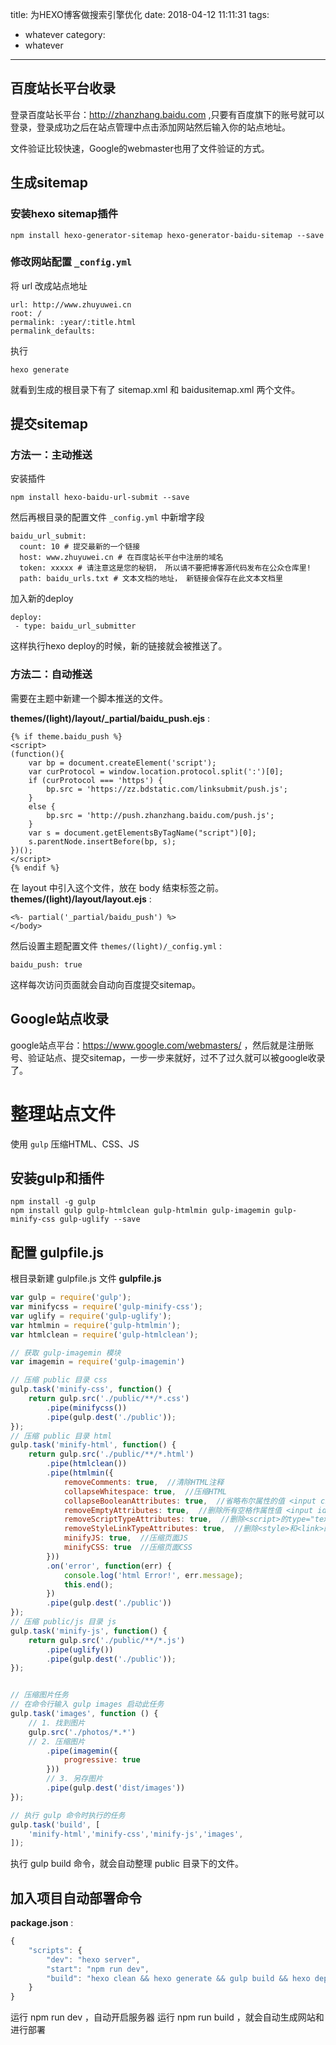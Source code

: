 title: 为HEXO博客做搜索引擎优化
date: 2018-04-12 11:11:31
tags:
- whatever
category:
- whatever
---

## 百度站长平台收录

登录百度站长平台：http://zhanzhang.baidu.com ,只要有百度旗下的账号就可以登录，登录成功之后在站点管理中点击添加网站然后输入你的站点地址。

文件验证比较快速，Google的webmaster也用了文件验证的方式。

<!-- more -->
## 生成sitemap

### 安装hexo sitemap插件
```
npm install hexo-generator-sitemap hexo-generator-baidu-sitemap --save
```

### 修改网站配置 `_config.yml` 
将 url 改成站点地址
```
url: http://www.zhuyuwei.cn
root: /
permalink: :year/:title.html
permalink_defaults:
```
执行
```
hexo generate
```
就看到生成的根目录下有了 sitemap.xml 和 baidusitemap.xml 两个文件。

## 提交sitemap

### 方法一：主动推送
安装插件
```
npm install hexo-baidu-url-submit --save
```
然后再根目录的配置文件 `_config.yml` 中新增字段
```
baidu_url_submit:
  count: 10 # 提交最新的一个链接
  host: www.zhuyuwei.cn # 在百度站长平台中注册的域名
  token: xxxxx # 请注意这是您的秘钥， 所以请不要把博客源代码发布在公众仓库里!
  path: baidu_urls.txt # 文本文档的地址， 新链接会保存在此文本文档里
```
加入新的deploy
```
deploy:
 - type: baidu_url_submitter
```

这样执行hexo deploy的时候，新的链接就会被推送了。

### 方法二：自动推送
需要在主题中新建一个脚本推送的文件。

**themes/(light)/layout/_partial/baidu_push.ejs** :
```
{% if theme.baidu_push %}
<script>
(function(){
    var bp = document.createElement('script');
    var curProtocol = window.location.protocol.split(':')[0];
    if (curProtocol === 'https') {
        bp.src = 'https://zz.bdstatic.com/linksubmit/push.js';        
    }
    else {
        bp.src = 'http://push.zhanzhang.baidu.com/push.js';
    }
    var s = document.getElementsByTagName("script")[0];
    s.parentNode.insertBefore(bp, s);
})();
</script>
{% endif %}
```
在 layout 中引入这个文件，放在 body 结束标签之前。
**themes/(light)/layout/layout.ejs** :
```
<%- partial('_partial/baidu_push') %>
</body>
```

然后设置主题配置文件 `themes/(light)/_config.yml` :
```
baidu_push: true
```
这样每次访问页面就会自动向百度提交sitemap。

## Google站点收录
google站点平台：https://www.google.com/webmasters/ ，然后就是注册账号、验证站点、提交sitemap，一步一步来就好，过不了过久就可以被google收录了。

# 整理站点文件
使用 `gulp` 压缩HTML、CSS、JS

## 安装gulp和插件
```
npm install -g gulp
npm install gulp gulp-htmlclean gulp-htmlmin gulp-imagemin gulp-minify-css gulp-uglify --save
```

## 配置 gulpfile.js 
根目录新建 gulpfile.js 文件
**gulpfile.js**
```javascript
var gulp = require('gulp');
var minifycss = require('gulp-minify-css');
var uglify = require('gulp-uglify');
var htmlmin = require('gulp-htmlmin');
var htmlclean = require('gulp-htmlclean');

// 获取 gulp-imagemin 模块
var imagemin = require('gulp-imagemin')

// 压缩 public 目录 css
gulp.task('minify-css', function() {
    return gulp.src('./public/**/*.css')
        .pipe(minifycss())
        .pipe(gulp.dest('./public'));
});
// 压缩 public 目录 html
gulp.task('minify-html', function() {
    return gulp.src('./public/**/*.html')
        .pipe(htmlclean())
        .pipe(htmlmin({
            removeComments: true,  //清除HTML注释
            collapseWhitespace: true,  //压缩HTML
            collapseBooleanAttributes: true,  //省略布尔属性的值 <input checked="true"/> ==> <input checked />
            removeEmptyAttributes: true,  //删除所有空格作属性值 <input id="" /> ==> <input />
            removeScriptTypeAttributes: true,  //删除<script>的type="text/javascript"
            removeStyleLinkTypeAttributes: true,  //删除<style>和<link>的type="text/css"
            minifyJS: true,  //压缩页面JS
            minifyCSS: true  //压缩页面CSS
        }))
        .on('error', function(err) {
            console.log('html Error!', err.message);
            this.end();
        })
        .pipe(gulp.dest('./public'))
});
// 压缩 public/js 目录 js
gulp.task('minify-js', function() {
    return gulp.src('./public/**/*.js')
        .pipe(uglify())
        .pipe(gulp.dest('./public'));
});


// 压缩图片任务
// 在命令行输入 gulp images 启动此任务
gulp.task('images', function () {
    // 1. 找到图片
    gulp.src('./photos/*.*')
    // 2. 压缩图片
        .pipe(imagemin({
            progressive: true
        }))
        // 3. 另存图片
        .pipe(gulp.dest('dist/images'))
});

// 执行 gulp 命令时执行的任务
gulp.task('build', [
    'minify-html','minify-css','minify-js','images',
]);
```

执行 gulp build 命令，就会自动整理 public 目录下的文件。

## 加入项目自动部署命令

**package.json** :
```javascript
{
    "scripts": {
        "dev": "hexo server",
        "start": "npm run dev",
        "build": "hexo clean && hexo generate && gulp build && hexo deploy"
    }
}
```
运行 npm run dev ，自动开启服务器
运行 npm run build ，就会自动生成网站和进行部署

